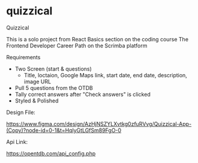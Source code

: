 # quizzical

Quizzical

This is a solo project from React Basics section on the coding course The Frontend Developer Career Path on the Scrimba platform

Requirements

- Two Screen (start & questions)
  - Title, loctaion, Google Maps link, start date, end date, description, image URL
- Pull 5 questions from the OTDB
- Tally correct answers after "Check answers" is clicked
- Styled & Polished

Design File:

https://www.figma.com/design/AzHjNSZYLXvtkg0zfuRVvg/Quizzical-App-(Copy)?node-id=0-1&t=HqlyGtLGfSm89FgO-0

Api Link:

https://opentdb.com/api_config.php
